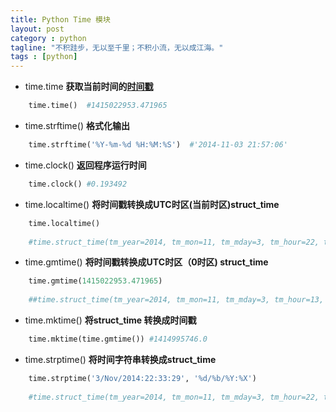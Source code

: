 ```yaml
---
title: Python Time 模块
layout: post
category : python
tagline: "不积跬步，无以至千里；不积小流，无以成江海。"
tags : [python]
---
```

- time.time **获取当前时间的[时间戳](http://zh.wikipedia.org/zh-cn/%E6%99%82%E9%96%93%E6%88%B3)**
```python
    time.time()  #1415022953.471965
```
- time.strftime() **格式化输出**
```python
 	time.strftime('%Y-%m-%d %H:%M:%S')  #'2014-11-03 21:57:06'	
```
- time.clock() **返回程序运行时间**
```python
	time.clock() #0.193492
```
- time.localtime() **将时间戳转换成UTC时区(当前时区)struct_time**
```python
	time.localtime()
    
    #time.struct_time(tm_year=2014, tm_mon=11, tm_mday=3, tm_hour=22, tm_min=25, tm_sec=18, tm_wday=0, tm_yday=307, tm_isdst=0)
```
- time.gmtime() **将时间戳转换成UTC时区（0时区) struct_time**
```python
	time.gmtime(1415022953.471965)
    
	##time.struct_time(tm_year=2014, tm_mon=11, tm_mday=3, tm_hour=13, tm_min=55, tm_sec=53, tm_wday=0, tm_yday=307, tm_isdst=0)
```
- time.mktime() **将struct_time 转换成时间戳**
```python
	time.mktime(time.gmtime()) #1414995746.0
```
- time.strptime() **将时间字符串转换成struct_time**
```python
	time.strptime('3/Nov/2014:22:33:29', '%d/%b/%Y:%X')
    
    #time.struct_time(tm_year=2014, tm_mon=11, tm_mday=3, tm_hour=22, tm_min=33, tm_sec=29, tm_wday=0, tm_yday=307, tm_isdst=-1)
```